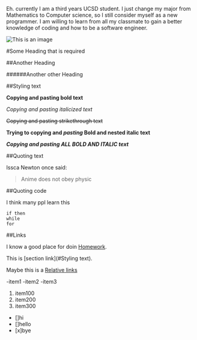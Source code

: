 Eh. currently I am a third years UCSD student. I just change my major from Mathematics to Computer science, so I still consider myself as a new programmer. I am willing to learn from all my classmate to gain a better knowledge of coding and how to be a software engineer.

![This is an image](https://www.google.com/url?sa=i&url=https%3A%2F%2Fwww.credit.com%2Fblog%2F14-confusing-money-terms-explained-127390%2F&psig=AOvVaw14LU7LOCB-6m5KlIeCwSty&ust=1632603873416000&source=images&cd=vfe&ved=0CAsQjRxqFwoTCKj7qsLBmPMCFQAAAAAdAAAAABAD)

#Some Heading that is required

##Another Heading

######Another other Heading

##Styling text

**Copying and pasting bold text**

_Copying and pasting italicized text_

~~Copying and pasting strikethrough text~~

**Trying to copying and _pasting_ Bold and nested italic text**

***Copying and pasting ALL BOLD AND ITALIC text***

##Quoting text

Issca Newton once said:
>Anime does not obey physic

##Quoting code

I think many ppl learn this
```
if then
while
for
```

##Links

I know a good place for doin [Homework](https://www.google.com/).

This is [section link](#Styling text).

Maybe this is a [Relative links](main/README.md)

-item1
-item2
-item3
1. item100
2. item200
3. item300
- []hi
- []hello
- [x]bye

